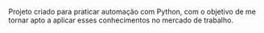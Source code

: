 Projeto criado para praticar automação com Python, com o objetivo de me tornar apto a aplicar esses conhecimentos no mercado de trabalho.